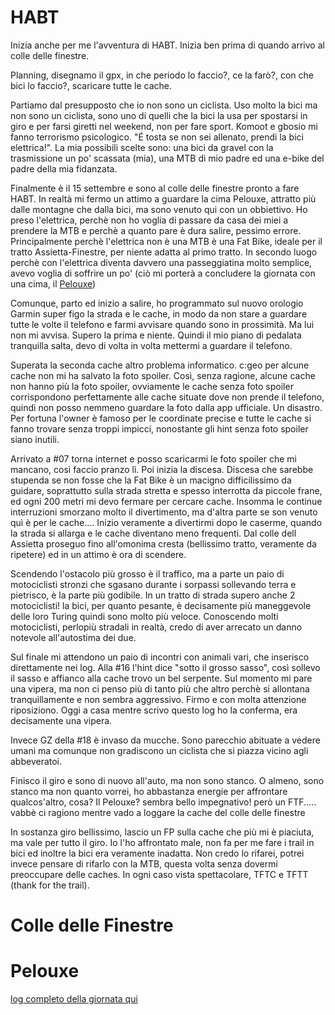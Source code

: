 # HABT
Inizia anche per me l'avventura di HABT.
Inizia ben prima di quando arrivo al colle delle finestre.

Planning, disegnamo il gpx, in che periodo lo faccio?, ce la farò?, con che bici lo faccio?, scaricare tutte le cache.

Partiamo dal presupposto che io non sono un ciclista.
Uso molto la bici ma non sono un ciclista, sono uno di quelli che la bici la usa per spostarsi in giro e per farsi giretti nel weekend, non per fare sport.
Komoot e gbosio mi fanno terrorismo psicologico. 
"É tosta se non sei allenato, prendi la bici elettrica!".
La mia possibili scelte sono: una bici da gravel con la trasmissione un po' scassata (mia), una MTB di mio padre ed una e-bike del padre della mia fidanzata.

Finalmente è il 15 settembre e sono al colle delle finestre pronto a fare HABT.
In realtà mi fermo un attimo a guardare la cima Pelouxe, attratto più dalle montagne che dalla bici, ma sono venuto qui con un obbiettivo.
Ho preso l'elettrica, perchè non ho voglia di passare da casa dei miei a prendere la MTB e perchè a quanto pare è dura salire, pessimo errore.
Principalmente perchè l'elettrica non è una MTB è una Fat Bike, ideale per il tratto Assietta-Finestre, per niente adatta al primo tratto.
In secondo luogo perchè con l'elettrica diventa davvero una passeggiatina molto semplice, avevo voglia di soffrire un po' (ciò mi porterà a concludere la giornata con una cima, il [Pelouxe](https://coord.info/GL1D0X4FN))

Comunque, parto ed inizio a salire, ho programmato sul nuovo orologio Garmin super figo la strada e le cache, in modo da non stare a guardare tutte le volte il telefono e farmi avvisare quando sono in prossimità. 
Ma lui non mi avvisa.
Supero la prima e niente.
Quindi il mio piano di pedalata tranquilla salta, devo di volta in volta mettermi a guardare il telefono.

Superata la seconda cache altro problema informatico.
c:geo per alcune cache non mi ha salvato la foto spoiler.
Così, senza ragione, alcune cache non hanno più la foto spoiler, ovviamente le cache senza foto spoiler corrispondono perfettamente alle cache situate dove non prende il telefono, quindi non posso nemmeno guardare la foto dalla app ufficiale. Un disastro.
Per fortuna l'owner è famoso per le coordinate precise e tutte le cache si fanno trovare senza troppi impicci, nonostante gli hint senza foto spoiler siano inutili.

Arrivato a #07 torna internet e posso scaricarmi le foto spoiler che mi mancano, così faccio pranzo lì.
Poi inizia la discesa.
Discesa che sarebbe stupenda se non fosse che la Fat Bike è un macigno difficilissimo da guidare, soprattutto sulla strada stretta e spesso interrotta da piccole frane, ed ogni 200 metri mi devo fermare per cercare cache.
Insomma le continue interruzioni smorzano molto il divertimento, ma d'altra parte se son venuto quì è per le cache....
Inizio veramente a divertirmi dopo le caserme, quando la strada si allarga e le cache diventano meno frequenti. Dal colle dell Assietta proseguo fino all'omonima cresta (bellissimo tratto, veramente da ripetere) ed in un attimo è ora di scendere.

Scendendo l'ostacolo più grosso è il traffico, ma a parte un paio di motociclisti stronzi che sgasano durante i sorpassi sollevando terra e pietrisco, è la parte più godibile.
In un tratto di strada supero anche 2 motociclisti! la bici, per quanto pesante, è decisamente più maneggevole delle loro Turing quindi sono molto più veloce.
Conoscendo molti motociclisti, perlopiù stradali in realtà, credo di aver arrecato un danno notevole all'autostima dei due.

Sul finale mi attendono un paio di incontri con animali vari, che inserisco direttamente nei log.
Alla #16 l'hint dice "sotto il grosso sasso", così sollevo il sasso e affianco alla cache trovo un bel serpente.
Sul momento mi pare una vipera, ma non ci penso più di tanto più che altro perchè si allontana tranquillamente e non sembra aggressivo.
Firmo e con molta attenzione riposiziono. Oggi a casa mentre scrivo questo log ho la conferma, era decisamente una vipera.

Invece GZ della #18 è invaso da mucche. Sono parecchio abituate a vedere umani ma comunque non gradiscono un ciclista che si piazza vicino agli abbeveratoi.

Finisco il giro e sono di nuovo all'auto, ma non sono stanco. 
O almeno, sono stanco ma non quanto vorrei, ho abbastanza energie per affrontare qualcos'altro, cosa? Il Pelouxe? sembra bello impegnativo! però un FTF..... vabbè ci ragiono mentre vado a loggare la cache del colle delle finestre

In sostanza giro bellissimo, lascio un FP sulla cache che più mi è piaciuta, ma vale per tutto il giro.
Io l'ho affrontato male, non fa per me fare i trail in bici ed inoltre la bici era veramente inadatta.
Non credo lo rifarei, potrei invece pensare di rifarlo con la MTB, questa volta senza dovermi preoccupare delle caches.
In ogni caso vista spettacolare, TFTC e TFTT (thank for the trail).
# Colle delle Finestre

# Pelouxe


[log completo della giornata qui]()
